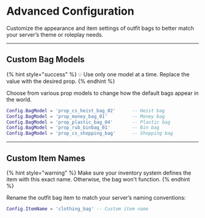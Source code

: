 # Advanced Configuration

Customize the appearance and item settings of outfit bags to better match your server’s theme or roleplay needs.

***

## Custom Bag Models

{% hint style="success" %}
💡 Use only one model at a time. Replace the value with the desired prop.
{% endhint %}

Choose from various prop models to change how the default bags appear in the world.

```lua
Config.BagModel = 'prop_cs_heist_bag_02'      -- Heist bag
Config.BagModel = 'prop_money_bag_01'         -- Money bag
Config.BagModel = 'prop_plastic_bag_04'       -- Plastic bag
Config.BagModel = 'prop_rub_binbag_01'        -- Bin bag
Config.BagModel = 'prop_cs_shopping_bag'      -- Shopping bag
```

***

## Custom Item Names

{% hint style="warning" %}
Make sure your inventory system defines the item with this exact name. Otherwise, the bag won't function.
{% endhint %}

Rename the outfit bag item to match your server’s naming conventions:

```lua
Config.ItemName = 'clothing_bag' -- Custom item name
```
